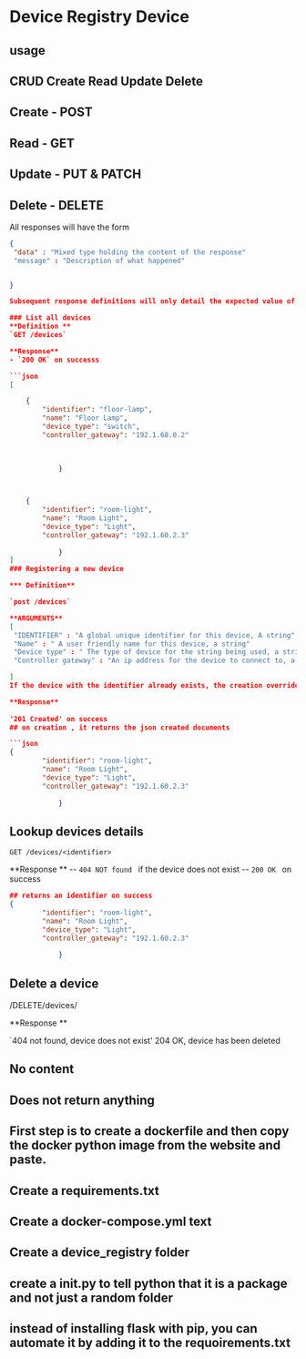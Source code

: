 # Device Registry Device 

## usage 

## CRUD Create Read Update Delete 
## Create - POST 
## Read - GET
## Update - PUT & PATCH 
## Delete - DELETE 
All responses will have the form 
```json 
{
 "data" : "Mixed type holding the content of the response"
 "message" : "Description of what happened"


}

Subsequent response definitions will only detail the expected value of the data field 

### List all devices 
**Definition **
`GET /devices` 

**Response**
- `200 OK` on successs 

```json 
[

    {
        "identifier": "floor-lamp",
        "name": "Floor Lamp",
        "device_type": "switch",
        "controller_gateway": "192.1.68.0.2"
        

    
            }


    
    {
        "identifier": "room-light",
        "name": "Room Light",
        "device_type": "Light",
        "controller_gateway": "192.1.60.2.3"
        
            }
]
### Registering a new device 

*** Definition**

`post /devices` 

**ARGUMENTS** 
[
 "IDENTIFIER" : "A global unique identifier for this device, A string"
 "Name" : " A user friendly name for this device, a string"
 "Device type" : " The type of device for the string being used, a string"
 "Controller gateway" : "An ip address for the device to connect to, a string " 

]
If the device with the identifier already exists, the creation overrides the formerly created devices.

**Response**
 
'201 Created' on success 
## on creation , it returns the json created documents 

```json 
{
        "identifier": "room-light",
        "name": "Room Light",
        "device_type": "Light",
        "controller_gateway": "192.1.60.2.3"
        
            }

```
## Lookup devices details 
`GET /devices/<identifier>`

**Response ** 
-- `404 NOT found ` if the device does not exist 
-- `200 OK ` on success 

```json 
## returns an identifier on success 
{
        "identifier": "room-light",
        "name": "Room Light",
        "device_type": "Light",
        "controller_gateway": "192.1.60.2.3"
        
            }
```
 ## Delete a device 
/DELETE/devices/<identifier>

**Response ** 

`404 not found, device does not exist'
204 OK, device has been deleted
## No content
## Does not return anything 

## First step is to create a dockerfile and then copy the docker python image from the website and paste.
## Create a requirements.txt
## Create a docker-compose.yml text
## Create a device_registry folder 
## create a __init__.py  to tell python that it is a package and not just a random folder 
## instead of installing flask with pip, you can automate it by adding it to the requoirements.txt

